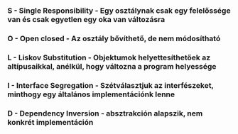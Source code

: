 ### S - Single Responsibility - Egy osztálynak csak egy felelőssége van és csak egyetlen egy oka van változásra
### O - Open closed - Az osztály bővíthető, de nem módosítható
### L - Liskov Substitution - Objektumok helyettesíthetőek az altípusaikkal, anélkül, hogy változna a program helyessége
### I - Interface Segregation - Szétválasztjuk az interfészeket, minthogy egy általános implementációnk lenne
### D - Dependency Inversion - absztrakción alapszik, nem konkrét implementáción
